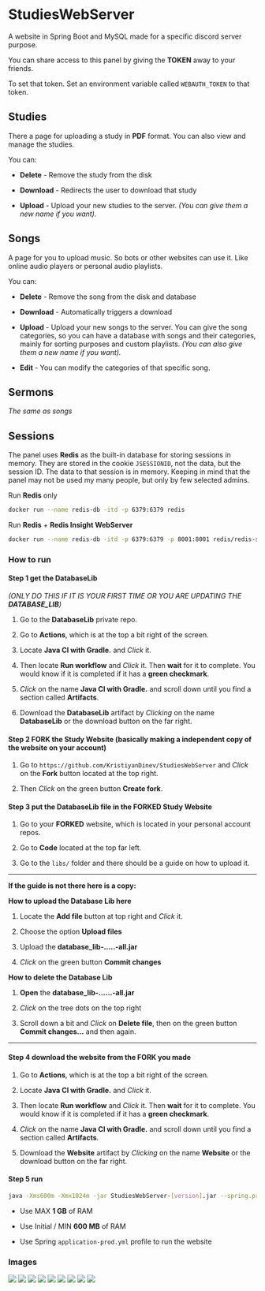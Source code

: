 # StudiesWebServer
A website in Spring Boot and MySQL made for a specific discord server purpose.

You can share access to this panel by giving the **TOKEN** away to your friends.

To set that token. Set an environment variable called `WEBAUTH_TOKEN` to that token.

## Studies

There a page for uploading a study in **PDF** format.
You can also view and manage the studies.

You can:
- **Delete** - Remove the study from the disk

- **Download** - Redirects the user to download that study

- **Upload** - Upload your new studies to the server. *(You can give them a new name if you want).*

## Songs

A page for you to upload music. So bots or other websites can use it.
Like online audio players or personal audio playlists.

You can:
- **Delete** - Remove the song from the disk and database

- **Download** - Automatically triggers a download

- **Upload** - Upload your new songs to the server. 
  You can give the song categories, so you can have a database with songs
  and their categories, mainly for sorting purposes and custom playlists.
  *(You can also give them a new name if you want).*

- **Edit** - You can modify the categories of that specific song.

## Sermons

*The same as songs*

## Sessions

The panel uses **Redis** as the built-in database for storing
sessions in memory. 
They are stored in the cookie `JSESSIONID`, not the data, but the session ID. 
The data to that session is in memory.
Keeping in mind that the panel may not be used my many people, but only by few selected admins.

Run **Redis** only
```bash
docker run --name redis-db -itd -p 6379:6379 redis
```

Run **Redis** + **Redis Insight WebServer**
```bash
docker run --name redis-db -itd -p 6379:6379 -p 8001:8001 redis/redis-stack
```

### How to run

#### Step **1** get the **DatabaseLib** 

*(ONLY DO THIS IF IT IS YOUR FIRST TIME OR YOU ARE UPDATING THE **DATABASE_LIB**)*

1. Go to the **DatabaseLib** private repo.


2. Go to **Actions**, which is at the top a bit right of the screen.


3. Locate **Java CI with Gradle.** and *Click* it.


4. Then locate **Run workflow** and *Click* it. Then **wait** for it to complete. You would know if it is completed if it has a **green checkmark**.


5. *Click* on the name **Java CI with Gradle.** and scroll down until you find a section called **Artifacts**.


6. Download the **DatabaseLib** artifact by *Clicking* on the name **DatabaseLib** or the download button on the far right.

#### Step 2 FORK the Study Website (basically making a independent copy of the website on your account)

1. Go to `https://github.com/KristiyanDinev/StudiesWebServer` and *Click* on the **Fork** button located at the top right.


2. Then *Click* on the green button **Create fork**.

#### Step 3 put the **DatabaseLib** file in the FORKED Study Website

1. Go to your **FORKED** website, which is located in your personal account repos.


2. Go to **Code** located at the top far left.


3. Go to the `libs/` folder and there should be a guide on how to upload it.

---

**If the guide is not there here is a copy:**

**How to upload the Database Lib here**

1. Locate the **Add file** button at top right and *Click* it.


2. Choose the option **Upload files**


3. Upload the **database_lib-.....-all.jar**


4. *Click* on the green button **Commit changes**


**How to delete the Database Lib**

1. **Open** the **database_lib-......-all.jar**


2. *Click* on the tree dots on the top right


3. Scroll down a bit and *Click* on **Delete file**, then on the green button **Commit changes...** and then again.
---


#### Step 4 download the website from the FORK you made

1. Go to **Actions**, which is at the top a bit right of the screen.


2. Locate **Java CI with Gradle.** and *Click* it.


3. Then locate **Run workflow** and *Click* it. Then **wait** for it to complete. You would know if it is completed if it has a **green checkmark**.


4. *Click* on the name **Java CI with Gradle.** and scroll down until you find a section called **Artifacts**.


5. Download the **Website** artifact by *Clicking* on the name **Website** or the download button on the far right.

#### Step 5 run

```bash
java -Xms600m -Xmx1024m -jar StudiesWebServer-[version].jar --spring.profiles.active=prod
```

- Use MAX **1 GB** of RAM

- Use Initial / MIN **600 MB** of RAM

- Use Spring `application-prod.yml` profile to run the website

### Images

<img src="https://raw.githubusercontent.com/KristiyanDinev/StudiesWebServer/refs/heads/main/img.png">
<img src="https://raw.githubusercontent.com/KristiyanDinev/StudiesWebServer/refs/heads/main/img_1.png">
<img src="https://raw.githubusercontent.com/KristiyanDinev/StudiesWebServer/refs/heads/main/img_2.png">
<img src="https://raw.githubusercontent.com/KristiyanDinev/StudiesWebServer/refs/heads/main/img_3.png">
<img src="https://raw.githubusercontent.com/KristiyanDinev/StudiesWebServer/refs/heads/main/img_4.png">
<img src="https://raw.githubusercontent.com/KristiyanDinev/StudiesWebServer/refs/heads/main/img_5.png">
<img src="https://raw.githubusercontent.com/KristiyanDinev/StudiesWebServer/refs/heads/main/img_7.png">
<img src="https://raw.githubusercontent.com/KristiyanDinev/StudiesWebServer/refs/heads/main/img_8.png">
<img src="https://raw.githubusercontent.com/KristiyanDinev/StudiesWebServer/refs/heads/main/img_9.png">
